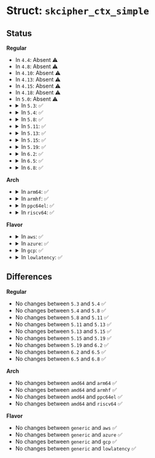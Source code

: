 # Struct: <code>skcipher_ctx_simple</code>

## Status
<b>Regular</b>
<ul>
<li>
In <code>4.4</code>: Absent ⚠️
</li>
<li>
In <code>4.8</code>: Absent ⚠️
</li>
<li>
In <code>4.10</code>: Absent ⚠️
</li>
<li>
In <code>4.13</code>: Absent ⚠️
</li>
<li>
In <code>4.15</code>: Absent ⚠️
</li>
<li>
In <code>4.18</code>: Absent ⚠️
</li>
<li>
In <code>5.0</code>: Absent ⚠️
</li>
<li>
<details>
<summary>In <code>5.3</code>: ✅</summary>

```c
struct skcipher_ctx_simple {
    struct crypto_cipher *cipher;
};
```
</details>
</li>
<li>
<details>
<summary>In <code>5.4</code>: ✅</summary>

```c
struct skcipher_ctx_simple {
    struct crypto_cipher *cipher;
};
```
</details>
</li>
<li>
<details>
<summary>In <code>5.8</code>: ✅</summary>

```c
struct skcipher_ctx_simple {
    struct crypto_cipher *cipher;
};
```
</details>
</li>
<li>
<details>
<summary>In <code>5.11</code>: ✅</summary>

```c
struct skcipher_ctx_simple {
    struct crypto_cipher *cipher;
};
```
</details>
</li>
<li>
<details>
<summary>In <code>5.13</code>: ✅</summary>

```c
struct skcipher_ctx_simple {
    struct crypto_cipher *cipher;
};
```
</details>
</li>
<li>
<details>
<summary>In <code>5.15</code>: ✅</summary>

```c
struct skcipher_ctx_simple {
    struct crypto_cipher *cipher;
};
```
</details>
</li>
<li>
<details>
<summary>In <code>5.19</code>: ✅</summary>

```c
struct skcipher_ctx_simple {
    struct crypto_cipher *cipher;
};
```
</details>
</li>
<li>
<details>
<summary>In <code>6.2</code>: ✅</summary>

```c
struct skcipher_ctx_simple {
    struct crypto_cipher *cipher;
};
```
</details>
</li>
<li>
<details>
<summary>In <code>6.5</code>: ✅</summary>

```c
struct skcipher_ctx_simple {
    struct crypto_cipher *cipher;
};
```
</details>
</li>
<li>
<details>
<summary>In <code>6.8</code>: ✅</summary>

```c
struct skcipher_ctx_simple {
    struct crypto_cipher *cipher;
};
```
</details>
</li>
</ul>
<b>Arch</b>
<ul>
<li>
<details>
<summary>In <code>arm64</code>: ✅</summary>

```c
struct skcipher_ctx_simple {
    struct crypto_cipher *cipher;
};
```
</details>
</li>
<li>
<details>
<summary>In <code>armhf</code>: ✅</summary>

```c
struct skcipher_ctx_simple {
    struct crypto_cipher *cipher;
};
```
</details>
</li>
<li>
<details>
<summary>In <code>ppc64el</code>: ✅</summary>

```c
struct skcipher_ctx_simple {
    struct crypto_cipher *cipher;
};
```
</details>
</li>
<li>
<details>
<summary>In <code>riscv64</code>: ✅</summary>

```c
struct skcipher_ctx_simple {
    struct crypto_cipher *cipher;
};
```
</details>
</li>
</ul>
<b>Flavor</b>
<ul>
<li>
<details>
<summary>In <code>aws</code>: ✅</summary>

```c
struct skcipher_ctx_simple {
    struct crypto_cipher *cipher;
};
```
</details>
</li>
<li>
<details>
<summary>In <code>azure</code>: ✅</summary>

```c
struct skcipher_ctx_simple {
    struct crypto_cipher *cipher;
};
```
</details>
</li>
<li>
<details>
<summary>In <code>gcp</code>: ✅</summary>

```c
struct skcipher_ctx_simple {
    struct crypto_cipher *cipher;
};
```
</details>
</li>
<li>
<details>
<summary>In <code>lowlatency</code>: ✅</summary>

```c
struct skcipher_ctx_simple {
    struct crypto_cipher *cipher;
};
```
</details>
</li>
</ul>

## Differences
<b>Regular</b>
<ul>
<li>
No changes between <code>5.3</code> and <code>5.4</code> ✅
</li>
<li>
No changes between <code>5.4</code> and <code>5.8</code> ✅
</li>
<li>
No changes between <code>5.8</code> and <code>5.11</code> ✅
</li>
<li>
No changes between <code>5.11</code> and <code>5.13</code> ✅
</li>
<li>
No changes between <code>5.13</code> and <code>5.15</code> ✅
</li>
<li>
No changes between <code>5.15</code> and <code>5.19</code> ✅
</li>
<li>
No changes between <code>5.19</code> and <code>6.2</code> ✅
</li>
<li>
No changes between <code>6.2</code> and <code>6.5</code> ✅
</li>
<li>
No changes between <code>6.5</code> and <code>6.8</code> ✅
</li>
</ul>
<b>Arch</b>
<ul>
<li>
No changes between <code>amd64</code> and <code>arm64</code> ✅
</li>
<li>
No changes between <code>amd64</code> and <code>armhf</code> ✅
</li>
<li>
No changes between <code>amd64</code> and <code>ppc64el</code> ✅
</li>
<li>
No changes between <code>amd64</code> and <code>riscv64</code> ✅
</li>
</ul>
<b>Flavor</b>
<ul>
<li>
No changes between <code>generic</code> and <code>aws</code> ✅
</li>
<li>
No changes between <code>generic</code> and <code>azure</code> ✅
</li>
<li>
No changes between <code>generic</code> and <code>gcp</code> ✅
</li>
<li>
No changes between <code>generic</code> and <code>lowlatency</code> ✅
</li>
</ul>
